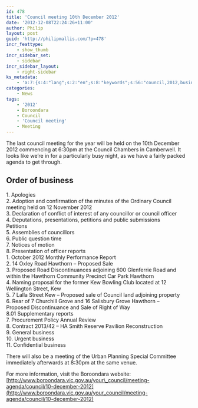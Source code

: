 ```yaml
---
id: 478
title: 'Council meeting 10th December 2012'
date: '2012-12-08T22:24:26+11:00'
author: Philip
layout: post
guid: 'http://philipmallis.com/?p=478'
incr_feattype:
    - show_thumb
incr_sidebar_set:
    - sidebar
incr_sidebar_layout:
    - right-sidebar
ks_metadata:
    - 'a:7:{s:4:"lang";s:2:"en";s:8:"keywords";s:56:"council,2012,business,hawthorn,meeting,proposed,kew,road";s:19:"keywords_autoupdate";s:1:"1";s:11:"description";s:156:"council meeting for the year will be held on the 10th December 2012 commencing at 6:30pm at the Council Chambers in Camberwell. It looks like we''re in for a";s:22:"description_autoupdate";s:1:"1";s:5:"title";s:0:"";s:6:"robots";s:12:"index,follow";}'
categories:
    - News
tags:
    - '2012'
    - Boroondara
    - Council
    - 'Council meeting'
    - Meeting
---
```


The last council meeting for the year will be held on the 10th December 2012 commencing at 6:30pm at the Council Chambers in Camberwell. It looks like we’re in for a particularly busy night, as we have a fairly packed agenda to get through.

## Order of business

1\. Apologies  
2\. Adoption and confirmation of the minutes of the Ordinary Council meeting held on 12 November 2012  
3\. Declaration of conflict of interest of any councillor or council officer  
4\. Deputations, presentations, petitions and public submissions  
Petitions  
5\. Assemblies of councillors  
6\. Public question time  
7\. Notices of motion  
8\. Presentation of officer reports  
1\. October 2012 Monthly Performance Report  
2\. 14 Oxley Road Hawthorn – Proposed Sale  
3\. Proposed Road Discontinuances adjoining 600 Glenferrie Road and  
within the Hawthorn Community Precinct Car Park Hawthorn  
4\. Naming proposal for the former Kew Bowling Club located at 12 Wellington Street, Kew  
5\. 7 Lalla Street Kew – Proposed sale of Council land adjoining property  
6\. Rear of 7 Churchill Grove and 16 Salisbury Grove Hawthorn –  
Proposed Discontinuance and Sale of Right of Way  
8.01 Supplementary reports  
7\. Procurement Policy Annual Review  
8\. Contract 2013/42 – HA Smith Reserve Pavilion Reconstruction  
9\. General business  
10\. Urgent business  
11\. Confidential business

There will also be a meeting of the Urban Planning Special Committee immediately afterwards at 8:30pm at the same venue.

For more information, visit the Boroondara website: [http://www.boroondara.vic.gov.au/your\_council/meeting-agenda/council/10-december-2012](http://www.boroondara.vic.gov.au/your_council/meeting-agenda/council/10-december-2012)